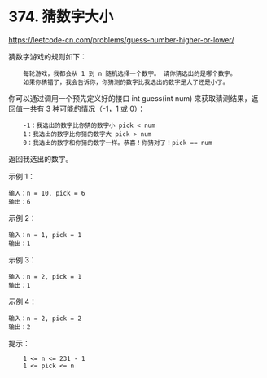 # 374. 猜数字大小
https://leetcode-cn.com/problems/guess-number-higher-or-lower/

猜数字游戏的规则如下：
```
    每轮游戏，我都会从 1 到 n 随机选择一个数字。 请你猜选出的是哪个数字。
    如果你猜错了，我会告诉你，你猜测的数字比我选出的数字是大了还是小了。
```

你可以通过调用一个预先定义好的接口 int guess(int num) 来获取猜测结果，返回值一共有 3 种可能的情况（-1，1 或 0）：
```
    -1：我选出的数字比你猜的数字小 pick < num
    1：我选出的数字比你猜的数字大 pick > num
    0：我选出的数字和你猜的数字一样。恭喜！你猜对了！pick == num
```

返回我选出的数字。



示例 1：
```
输入：n = 10, pick = 6
输出：6
```

示例 2：
```
输入：n = 1, pick = 1
输出：1
```

示例 3：
```
输入：n = 2, pick = 1
输出：1
```

示例 4：
```
输入：n = 2, pick = 2
输出：2
```


提示：
```
    1 <= n <= 231 - 1
    1 <= pick <= n
```
